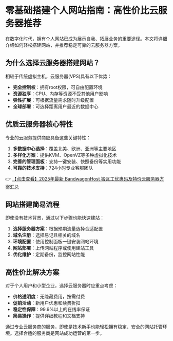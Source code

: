 # 零基础搭建个人网站指南：高性价比云服务器推荐

在数字化时代，拥有个人网站已成为展示自我、拓展业务的重要途径。本文将详细介绍如何轻松搭建网站，并推荐稳定可靠的云服务器方案。

## 为什么选择云服务器搭建网站？

相较于传统虚拟主机，云服务器(VPS)具有以下优势：
- **完全控制权**：拥有root权限，可自由配置环境
- **资源独享**：CPU、内存等资源不受其他用户影响
- **弹性扩展**：可根据流量需求随时升级配置
- **全球部署**：可选择距离用户最近的数据中心

## 优质云服务器核心特性

专业的云服务提供商应具备这些关键特性：

1. **多数据中心选择**：覆盖北美、欧洲、亚洲等主要地区
2. **多样化方案**：提供KVM、OpenVZ等多种虚拟化技术
3. **完善的管理面板**：支持一键安装、快照备份等实用功能
4. **可靠的技术支持**：724小时专业客服团队

👉 [【点击查看】2025年最新 BandwagonHost 搬瓦工优惠码及特价云服务器方案汇总](https://bit.ly/banwagon)

## 网站搭建简易流程

即使没有技术背景，通过以下步骤也能快速建站：

1. **选择服务器方案**：根据预期流量选择合适配置
2. **域名注册**：选择易记且相关的域名
3. **环境配置**：使用控制面板一键安装网站环境
4. **网站部署**：上传网站程序或使用建站工具
5. **优化维护**：定期备份，监控网站性能

## 高性价比解决方案

对于个人用户和小型企业，选择云服务器时应重点考虑：
- **价格透明度**：无隐藏费用，按需付费
- **促销活动**：新用户优惠和续费折扣
- **稳定性保障**：99.9%以上的在线率保证
- **简易操作**：提供详细教程和文档支持

通过专业云服务商的服务，即使是技术新手也能轻松拥有稳定、安全的网站托管环境。选择合适的服务商是网站成功运营的第一步。